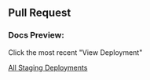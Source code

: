 ## Pull Request

### Docs Preview:
Click the most recent "View Deployment"

[All Staging Deployments](https://github.com/OvertureMaps/docs/actions/workflows/staging_deploy_documentation.yml)
